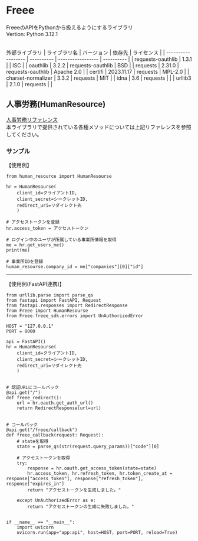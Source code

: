 # Freee
FreeeのAPIをPythonから扱えるようにするライブラリ
<br>Vertion: Python 3.12.1

<br>外部ライブラリ
| ライブラリ名       | バージョン | 依存先            | ライセンス | 
| ------------------ | ---------- | ----------------- | ---------- | 
| requests-oauthlib  | 1.3.1      |                   | ISC        | 
| oauthlib           | 3.2.2      | requests-oauthlib | BSD        | 
| requests           | 2.31.0     | requests-oauthlib | Apache 2.0 | 
| certifi            | 2023.11.17 | requests          | MPL-2.0    | 
| charset-normalizer | 3.3.2      | requests          | MIT        | 
| idna               | 3.6        | requests          |            | 
| urllib3            | 2.1.0      | requests          |            | 
<br>

## 人事労務(HumanResource)
[人事労務リファレンス](https://developer.freee.co.jp/reference/hr/reference)
<br>本ライブラリで提供されている各種メソッドについては上記リファレンスを参照してください。
<br>
### サンプル
【使用例】
```
from human_resource import HumanResourse

hr = HumanResourse(
    client_id=クライアントID,
    client_secret=シークレットID,
    redirect_uri=リダイレクト先
    )

# アクセストークンを登録
hr.access_token = アクセストークン

# ログイン中のユーザが所属している事業所情報を取得
me = hr.get_users_me()
print(me)

# 事業所IDを登録
human_resourse.company_id = me["companies"][0]["id"]
```
---
【使用例(FastAPI連携)】
```
from urllib.parse import parse_qs
from fastapi import FastAPI, Request
from fastapi.responses import RedirectResponse
from Freee import HumanResourse
from Freee.freee_sdk.errors import UnAuthorizedError

HOST = "127.0.0.1"
PORT = 8000

api = FastAPI()
hr = HumanResourse(
    client_id=クライアントID,
    client_secret=シークレットID,
    redirect_uri=リダイレクト先
    )


# 認証URLにコールバック
@api.get("/")
def freee_redirect():
    url = hr.oauth.get_auth_url()
    return RedirectResponse(url=url)


# コールバック
@api.get("/freee/callback")
def freee_callback(request: Request):
    # stateを取得
    state = parse_qs(str(request.query_params))["code"][0]
    
    # アクセストークンを取得
    try:
        response = hr.oauth.get_access_token(state=state)
        hr.access_token, hr.refresh_token, hr.token_create_at = response["access_token"], response["refresh_token"], response["expires_in"]
        return "アクセストークンを生成しました。"
    
    except UnAuthorizedError as e:
        return "アクセストークンの生成に失敗しました。"


if __name__ == "__main__":
    import uvicorn
    uvicorn.run(app="app:api", host=HOST, port=PORT, reload=True)
```
